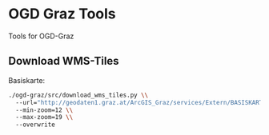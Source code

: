 # OGD Graz Tools

Tools for OGD-Graz


## Download WMS-Tiles


Basiskarte:
 
```bash
./ogd-graz/src/download_wms_tiles.py \\
  --url="http://geodaten1.graz.at/ArcGIS_Graz/services/Extern/BASISKARTE_WMS/MapServer/WMSServer" \\
  --min-zoom=12 \\ 
  --max-zoom=19 \\
  --overwrite
```
